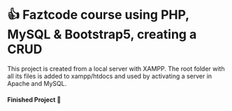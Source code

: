 # 👍 Faztcode course using PHP, MySQL & Bootstrap5, creating a CRUD

This project is created from a local server with XAMPP. The root folder with all its files is added to xampp/htdocs and used by activating a server in Apache and MySQL.

#### Finished Project 🎊
